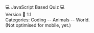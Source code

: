 💻 JavaScript Based Quiz 💻 <br>
Version 🎯 1.1 <br>
Categories: Coding -- Animals -- World. <br>
(Not optimised for mobile, yet.)
